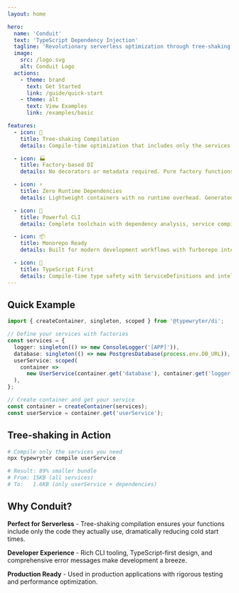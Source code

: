 ```yaml
---
layout: home

hero:
  name: 'Conduit'
  text: 'TypeScript Dependency Injection'
  tagline: 'Revolutionary serverless optimization through tree-shaking compilation'
  image:
    src: /logo.svg
    alt: Conduit Logo
  actions:
    - theme: brand
      text: Get Started
      link: /guide/quick-start
    - theme: alt
      text: View Examples
      link: /examples/basic

features:
  - icon: 🌳
    title: Tree-shaking Compilation
    details: Compile-time optimization that includes only the services you actually use, perfect for serverless and edge deployments.

  - icon: 🏭
    title: Factory-based DI
    details: No decorators or metadata required. Pure factory functions with full TypeScript type safety.

  - icon: ⚡
    title: Zero Runtime Dependencies
    details: Lightweight containers with no runtime overhead. Generated code has minimal footprint.

  - icon: 🔧
    title: Powerful CLI
    details: Complete toolchain with dependency analysis, service compilation, and project scaffolding.

  - icon: 📦
    title: Monorepo Ready
    details: Built for modern development workflows with Turborepo integration and workspace support.

  - icon: 🎯
    title: TypeScript First
    details: Compile-time type safety with ServiceDefinitions and intelligent parameter inference.
---
```


## Quick Example

```typescript
import { createContainer, singleton, scoped } from '@typewryter/di';

// Define your services with factories
const services = {
  logger: singleton(() => new ConsoleLogger('[APP]')),
  database: singleton(() => new PostgresDatabase(process.env.DB_URL)),
  userService: scoped(
    container =>
      new UserService(container.get('database'), container.get('logger'))
  ),
};

// Create container and get your service
const container = createContainer(services);
const userService = container.get('userService');
```

## Tree-shaking in Action

```bash
# Compile only the services you need
npx typewryter compile userService

# Result: 89% smaller bundle
# From: 15KB (all services)
# To:   1.6KB (only userService + dependencies)
```

## Why Conduit?

**Perfect for Serverless** - Tree-shaking compilation ensures your functions include only the code they actually use, dramatically reducing cold start times.

**Developer Experience** - Rich CLI tooling, TypeScript-first design, and comprehensive error messages make development a breeze.

**Production Ready** - Used in production applications with rigorous testing and performance optimization.
